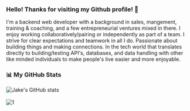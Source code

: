 ### Hello! Thanks for visiting my Github profile! :wave:

I'm a backend web developer with a background in sales, mangement, training & coaching, and a few entrepreneurial ventures mixed in there.
I enjoy working collaboratively/pairing or independently as part of a team.  I strive for clear expectations and teamwork in all I do.  Passionate about building things and making connections.  In the tech world that translates directly to building/testing API's, databases, and data handling with other like minded individuals to make people's live easier and more enjoyable.

### 📊 My GitHub Stats
![Jake's GitHub stats](https://github-readme-stats.vercel.app/api?username=javolpe&show_icons=true&theme=radical)
<br>
<br>
![1](https://github-readme-stats.vercel.app/api/top-langs/?username=javolpe&theme=radical)
